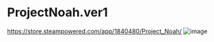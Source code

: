 # ProjectNoah.ver1


https://store.steampowered.com/app/1840480/Project_Noah/
![image](https://github.com/YangWouldyouin/ProjectNoah.ver1/assets/63058513/2a208591-735e-49c6-8261-59d6abd3b22c)
